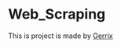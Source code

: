 # Web_Scraping
This is project is made by [Gerrix](https://www.youtube.com/channel/UC7LZ2fGnecgCegM3tCCuoWQ)
